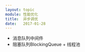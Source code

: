 ```yaml
---
layout: topic
module: 性能优化
title:  异步调优
date:   2017-01-28
---
```


* 消息队列中间件
* 阻塞队列BlockingQueue + 线程池
